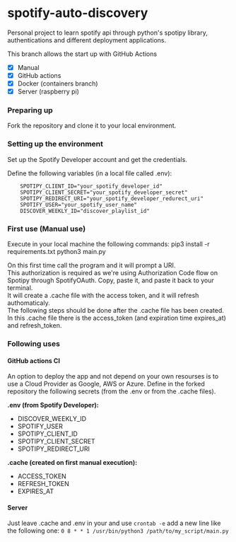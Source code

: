 # spotify-auto-discovery
Personal project to learn spotify api through python's spotipy library, authentications and different deployment applications. 

This branch allows the start up with GitHub Actions
- [x] Manual
- [x] GitHub actions 
- [x] Docker (containers branch)
- [x] Server (raspberry pi)

### Preparing up
Fork the repository and clone it to your local environment.

### Setting up the environment
Set up the Spotify Developer account and get the credentials.

Define the following variables (in a local file called .env):
```
    SPOTIPY_CLIENT_ID="your_spotify_developer_id"
    SPOTIPY_CLIENT_SECRET="your_spotify_developer_secret"
    SPOTIPY_REDIRECT_URI="your_spotify_developer_redurect_uri"
    SPOTIFY_USER="your_spotify_user_name"
    DISCOVER_WEEKLY_ID="discover_playlist_id"
```

### First use (Manual use)
Execute in your local machine the following commands:
    pip3 install -r requirements.txt
    python3 main.py

On this first time call the program and it will prompt a URI.  
This authorization is required as we're using Authorization Code flow on Spotipy through SpotifyOAuth.
Copy, paste it, and paste it back to your terminal.  
It will create a .cache file with the access token, and it will refresh authomaticaly.  
The following steps should be done after the .cache file has been created. 
In this .cache file there is the access_token (and expiration time expires_at) and refresh_token.

### Following uses
#### GitHub actions CI
An option to deploy the app and not depend on your own resourses is to use a Cloud Provider as Google, AWS or Azure.
Define in the forked repository the following secrets (from the .env or from the .cache files).

**.env (from Spotify Developer):**
- DISCOVER_WEEKLY_ID
- SPOTIFY_USER
- SPOTIPY_CLIENT_ID
- SPOTIPY_CLIENT_SECRET	
- SPOTIPY_REDIRECT_URI

**.cache (created on first manual execution):**
- ACCESS_TOKEN
- REFRESH_TOKEN
- EXPIRES_AT

#### Server
Just leave .cache and .env in your and use `crontab -e` add a new line like the following one:
```0 8 * * 1 /usr/bin/python3 /path/to/my_script/main.py```
